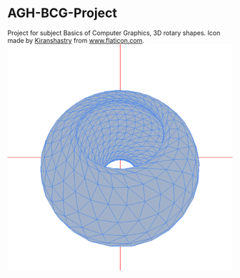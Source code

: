 # AGH-BCG-Project
 Project for subject Basics of Computer Graphics, 3D rotary shapes. 
Icon made by <a href="https://www.flaticon.com/authors/kiranshastry" title="Kiranshastry">Kiranshastry</a> from <a href="https://www.flaticon.com/" title="Flaticon"> www.flaticon.com</a>.
![alt text](https://github.com/atrria/AGH-BCG-Project/blob/master/rysunek1.png "Rotary Solid")
